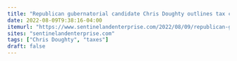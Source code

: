 ```yaml
---
title: "Republican gubernatorial candidate Chris Doughty outlines tax cut agenda"
date: 2022-08-09T9:38:16-04:00
itemurl: "https://www.sentinelandenterprise.com/2022/08/09/republican-gubernatorial-candidate-chris-doughty-outlines-tax-cut-agenda/"
sites: "sentinelandenterprise.com"
tags: ["Chris Doughty", "taxes"]
draft: false
---
```



